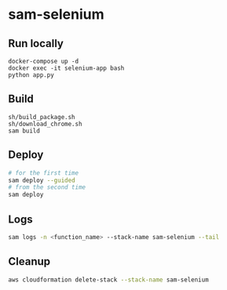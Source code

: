 # sam-selenium

## Run locally
```
docker-compose up -d
docker exec -it selenium-app bash
python app.py
```

## Build
```
sh/build_package.sh
sh/download_chrome.sh
sam build
```

## Deploy

```bash
# for the first time
sam deploy --guided
# from the second time
sam deploy
```

## Logs
```bash
sam logs -n <function_name> --stack-name sam-selenium --tail
```

## Cleanup

```bash
aws cloudformation delete-stack --stack-name sam-selenium
```
